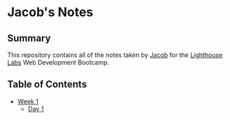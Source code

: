 # Jacob's Notes
## Summary 

This repository contains all of the notes taken by [Jacob](https://github.com/Jacob1225) for the [Lighthouse Labs](https://www.lighthouselabs.ca)
 Web Development Bootcamp.

 ## Table of Contents
 * [Week 1](/Week_1)
    * [Day 1](/Day_1)